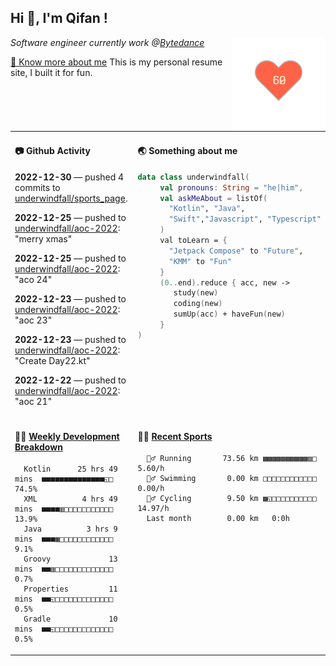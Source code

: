  <h2> Hi 👋, I'm Qifan ! </h2>
 <a href="https://github.com/underwindfall/iBeats"><img align="right" width="150px" src="https://raw.githubusercontent.com/underwindfall/iBeats/main/files/heart.svg"/></a>
 <p><em>Software engineer currently work @<a href="https://www.bytedance.com/en/">Bytedance</a></em></p>
 <p><a href="https://qifanyang.com/resume" target="_blank"> 🔭 Know more about me</a> This is my personal resume site, I built it for fun.</p>
 <table width="960px"><tr><td valign="top" width="50%">

  #### 📷 Github Activity
  <!-- githubActivity starts -->
**2022-12-30** — pushed 4 commits to [underwindfall/sports_page](https://api.github.com/repos/underwindfall/sports_page).

**2022-12-25** — pushed to [underwindfall/aoc-2022](https://api.github.com/repos/underwindfall/aoc-2022): "merry xmas"

**2022-12-25** — pushed to [underwindfall/aoc-2022](https://api.github.com/repos/underwindfall/aoc-2022): "aco 24"

**2022-12-23** — pushed to [underwindfall/aoc-2022](https://api.github.com/repos/underwindfall/aoc-2022): "aoc 23"

**2022-12-23** — pushed to [underwindfall/aoc-2022](https://api.github.com/repos/underwindfall/aoc-2022): "Create Day22.kt"

**2022-12-22** — pushed to [underwindfall/aoc-2022](https://api.github.com/repos/underwindfall/aoc-2022): "aoc 21"
  <!-- githubActivity ends -->
  </td><td valign="top" width="50%">

  #### 🌏 Something about me
  <!-- profile starts -->
  ```kotlin
  data class underwindfall(
       val pronouns: String = "he|him",
       val askMeAbout = listOf(
         "Kotlin", "Java",
         "Swift","Javascript", "Typescript"
       )
       val toLearn = {
         "Jetpack Compose" to "Future",
         "KMM" to "Fun"
       }
       (0..end).reduce { acc, new ->
          study(new)
          coding(new)
          sumUp(acc) + haveFun(new)
       }
  )
  ```
  <!-- profile ends -->
  </td></tr><tr><td valign="top" width="50%">
  
  #### 🏊‍♂️ <a href="https://gist.github.com/underwindfall/377ee88ba1fabd1e93516e48ca9c61eb" target="_blank">Weekly Development Breakdown</a>
   <!-- codeTime starts -->
   ```text
     Kotlin      25 hrs 49 mins  ■■■■■■■■■■■■■■◱□  74.5%
     XML          4 hrs 49 mins  ■■■■▥□□□□□□□□□□□  13.9%
     Java          3 hrs 9 mins  ■■■▦□□□□□□□□□□□□   9.1%
     Groovy             13 mins  ■■▥□□□□□□□□□□□□□   0.7%
     Properties         11 mins  ■■◱□□□□□□□□□□□□□   0.5%
     Gradle             10 mins  ■■◱□□□□□□□□□□□□□   0.5%
   ```
   <!-- codeTime starts -->
   </td>
   <td valign="top" width="50%">

   #### 🤾‍♂️ <a href="https://gist.github.com/underwindfall/76198d6f6918f9f94d022c8ad881f98b" target="_blank">Recent Sports</a>

   <!-- Sports starts -->
   ```text
     ‍🏃‍♂️ Running       73.56 km ▩▩▩▩▩▩▩▩▩▩▨□  5.60/h
     🏊‍♂️ Swimming       0.00 km □□□□□□□□□□□□  0.00/h
     🚴‍♂️ Cycling        9.50 km ▩◱□□□□□□□□□□ 14.97/h
     Last month        0.00 km   0:0h
   ```
   <!-- Sports ends -->
   </td></tr></table>